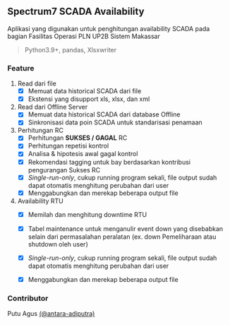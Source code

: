 ## Spectrum7 SCADA Availability
Aplikasi yang digunakan untuk penghitungan availability SCADA pada bagian Fasilitas Operasi PLN UP2B Sistem Makassar

>Python3.9+, 
>pandas, 
>Xlsxwriter


### Feature
  1. Read dari file
     - [x] Memuat data historical SCADA dari file
     - [x] Ekstensi yang disupport xls, xlsx, dan xml 
  1. Read dari Offline Server
     - [x] Memuat data historical SCADA dari database Offline
     - [x] Sinkronisasi data poin SCADA untuk standarisasi penamaan
  1. Perhitungan RC
     - [x] Perhitungan **SUKSES / GAGAL** RC
     - [x] Perhitungan repetisi kontrol
     - [x] Analisa & hipotesis awal gagal kontrol
     - [x] Rekomendasi tagging untuk bay berdasarkan kontribusi pengurangan Sukses RC
     - [x] _Single-run-only_, cukup running program sekali, file output sudah dapat otomatis menghitung perubahan dari user
     - [x] Menggabungkan dan merekap beberapa output file
  1. Availability RTU
     - [x] Memilah dan menghitung downtime RTU
     - [x] Tabel maintenance untuk menganulir event down yang disebabkan selain dari permasalahan peralatan (ex. down Pemeliharaan atau shutdown oleh user)
     - [x] _Single-run-only_, cukup running program sekali, file output sudah dapat otomatis menghitung perubahan dari user
     - [x] Menggabungkan dan merekap beberapa output file


### Contributor
Putu Agus [(@antara-adiputra)](https://github.com/antara-adiputra/)
